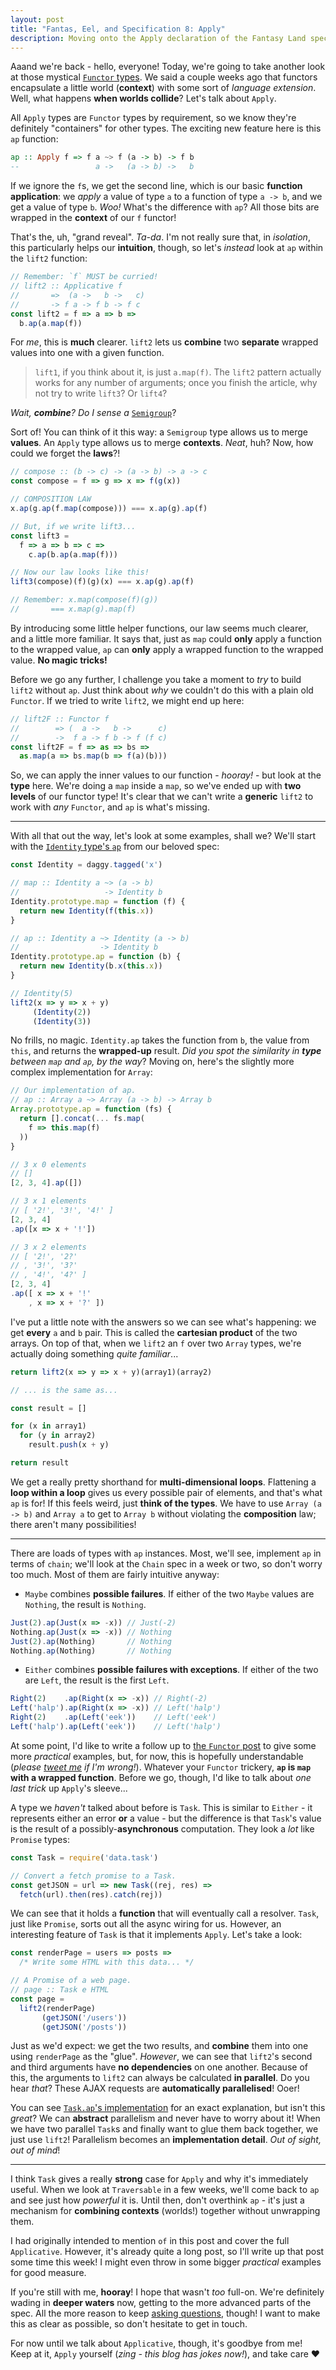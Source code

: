 ```yaml
---
layout: post
title: "Fantas, Eel, and Specification 8: Apply"
description: Moving onto the Apply declaration of the Fantasy Land specification.
---
```


Aaand we're back - hello, everyone! Today, we're going to take another look at those mystical [`Functor` types](/2017/03/27/fantas-eel-and-specification-6/). We said a couple weeks ago that functors encapsulate a little world (**context**) with some sort of _language extension_. Well, what happens **when worlds collide**? Let's talk about `Apply`.

All `Apply` types are `Functor` types by requirement, so we know they're definitely "containers" for other types. The exciting new feature here is this `ap` function:

```haskell
ap :: Apply f => f a ~> f (a -> b) -> f b
--                 a ->   (a -> b) ->   b
```

If we ignore the `f`s, we get the second line, which is our basic **function application**: we _apply_ a value of type `a` to a function of type `a -> b`, and we get a  value of type `b`. _Woo!_ What's the difference with `ap`? All those bits are wrapped in the **context** of our `f` functor!

That's the, uh, "grand reveal". _Ta-da_. I'm not really sure that, in _isolation_, this particularly helps our **intuition**, though, so let's _instead_ look at `ap` within the `lift2` function:

```javascript
// Remember: `f` MUST be curried!
// lift2 :: Applicative f
//       =>  (a ->   b ->   c)
//       -> f a -> f b -> f c
const lift2 = f => a => b =>
  b.ap(a.map(f))
```

For _me_, this is **much** clearer. `lift2` lets us **combine** two **separate** wrapped values into one with a given function.

> `lift1`, if you think about it, is just `a.map(f)`. The `lift2` pattern actually works for any number of arguments; once you finish the article, why not try to write `lift3`? Or `lift4`?

_Wait, **combine**? Do I sense a_ [`Semigroup`](/2017/03/13/fantas-eel-and-specification-4/)?

Sort of! You can think of it this way: a `Semigroup` type allows us to merge **values**. An `Apply` type allows us to merge **contexts**. _Neat_, huh? Now, how could we forget the **laws**?!

```javascript
// compose :: (b -> c) -> (a -> b) -> a -> c
const compose = f => g => x => f(g(x))

// COMPOSITION LAW
x.ap(g.ap(f.map(compose))) === x.ap(g).ap(f)

// But, if we write lift3...
const lift3 =
  f => a => b => c =>
    c.ap(b.ap(a.map(f)))

// Now our law looks like this!
lift3(compose)(f)(g)(x) === x.ap(g).ap(f)

// Remember: x.map(compose(f)(g))
//       === x.map(g).map(f)
```

By introducing some little helper functions, our law seems much clearer, and a little more familiar. It says that, just as `map` could **only** apply a function to the wrapped value, `ap` can **only** apply a wrapped function to the wrapped value. **No magic tricks!**

Before we go any further, I challenge you take a moment to _try_ to build `lift2` without `ap`. Just think about _why_ we couldn't do this with a plain old `Functor`. If we tried to write `lift2`, we might end up here:

```javascript
// lift2F :: Functor f
//        => (  a ->   b ->      c)
//        ->  f a -> f b -> f (f c)
const lift2F = f => as => bs =>
  as.map(a => bs.map(b => f(a)(b)))
```

So, we can apply the inner values to our function - _hooray!_ - but look at the **type** here. We're doing a `map` inside a `map`, so we've ended up with **two levels** of our functor type! It's clear that we can't write a **generic** `lift2` to work with _any_ `Functor`, and `ap` is what's missing.

---

With all that out the way, let's look at some examples, shall we? We'll start with the [`Identity` type's `ap`](https://github.com/fantasyland/fantasy-land/blob/master/internal/id.js#L42-L44) from our beloved spec:

```javascript
const Identity = daggy.tagged('x')

// map :: Identity a ~> (a -> b)
//                   -> Identity b
Identity.prototype.map = function (f) {
  return new Identity(f(this.x))
}

// ap :: Identity a ~> Identity (a -> b)
//                  -> Identity b
Identity.prototype.ap = function (b) {
  return new Identity(b.x(this.x))
}

// Identity(5)
lift2(x => y => x + y)
     (Identity(2))
     (Identity(3))
```

No frills, no magic. `Identity.ap` takes the function from `b`, the value from `this`, and returns the **wrapped-up** result. _Did you spot the similarity in **type** between `map` and `ap`, by the way_? Moving on, here's the slightly more complex implementation for `Array`:

```javascript
// Our implementation of ap.
// ap :: Array a ~> Array (a -> b) -> Array b
Array.prototype.ap = function (fs) {
  return [].concat(... fs.map(
    f => this.map(f)
  ))
}

// 3 x 0 elements
// []
[2, 3, 4].ap([])

// 3 x 1 elements
// [ '2!', '3!', '4!' ]
[2, 3, 4]
.ap([x => x + '!'])

// 3 x 2 elements
// [ '2!', '2?'
// , '3!', '3?'
// , '4!', '4?' ]
[2, 3, 4]
.ap([ x => x + '!'
    , x => x + '?' ])
```

I've put a little note with the answers so we can see what's happening: we get **every** `a` and `b` pair. This is called the **cartesian product** of the two arrays. On top of that, when we `lift2` an `f` over two `Array` types, we're actually doing something _quite familiar_...

```javascript
return lift2(x => y => x + y)(array1)(array2)

// ... is the same as...

const result = []

for (x in array1)
  for (y in array2)
    result.push(x + y)

return result
```

We get a really pretty shorthand for **multi-dimensional loops**. Flattening a **loop within a loop** gives us every possible pair of elements, and that's what `ap` is for! If this feels weird, just **think of the types**. We have to use `Array (a -> b)` and `Array a` to get to `Array b` without violating the **composition** law; there aren't many possibilities!

---

There are loads of types with `ap` instances. Most, we'll see, implement `ap` in terms of `chain`; we'll look at the `Chain` spec in a week or two, so don't worry too much. Most of them are fairly intuitive anyway:

- `Maybe` combines **possible failures**. If either of the two `Maybe` values are `Nothing`, the result is `Nothing`.

```javascript
Just(2).ap(Just(x => -x)) // Just(-2)
Nothing.ap(Just(x => -x)) // Nothing
Just(2).ap(Nothing)       // Nothing
Nothing.ap(Nothing)       // Nothing
```

- `Either` combines **possible failures with exceptions**. If either of the two are `Left`, the result is the first `Left`.

```javascript
Right(2)    .ap(Right(x => -x)) // Right(-2)
Left('halp').ap(Right(x => -x)) // Left('halp')
Right(2)    .ap(Left('eek'))    // Left('eek')
Left('halp').ap(Left('eek'))    // Left('halp')
```


At some point, I'd like to write a follow up to [the `Functor` post](/2016/12/31/yippee-ki-yay-other-functors/) to give some more _practical_ examples, but, for now, this is hopefully understandable (_please [tweet me](http://twitter.com/am_i_tom) if I'm wrong!_). Whatever your `Functor` trickery, **`ap` is `map` with a wrapped function**. Before we go, though, I'd like to talk about _one last trick_ up `Apply`'s sleeve...

A type we _haven't_ talked about before is `Task`. This is similar to `Either` - it represents either an error **or** a value - but the difference is that `Task`'s value is the result of a possibly-**asynchronous** computation. They look a _lot_ like `Promise` types:

```javascript
const Task = require('data.task')

// Convert a fetch promise to a Task.
const getJSON = url => new Task((rej, res) =>
  fetch(url).then(res).catch(rej))
```

We can see that it holds a **function** that will eventually call a resolver. `Task`, just like `Promise`, sorts out all the async wiring for us. However, an interesting feature of `Task` is that it implements `Apply`. Let's take a look:

```javascript
const renderPage = users => posts =>
  /* Write some HTML with this data... */

// A Promise of a web page.
// page :: Task e HTML
const page =
  lift2(renderPage)
       (getJSON('/users'))
       (getJSON('/posts'))
```

Just as we'd expect: we get the two results, and **combine** them into one using `renderPage` as the "glue". _However_, we can see that `lift2`'s second and third arguments have **no dependencies** on one another. Because of this, the arguments to `lift2` can always be calculated **in parallel**. Do you hear _that_? These AJAX requests are **automatically parallelised**! Ooer!

You can see [`Task.ap`'s implementation](https://github.com/folktale/data.task/blob/master/lib/task.js#L131-L183) for an exact explanation, but isn't this _great_? We can **abstract** parallelism and never have to worry about it! When we have two parallel `Task`s and finally want to glue them back together, we just use `lift2`! Parallelism becomes an **implementation detail**. _Out of sight, out of mind_!

---

I think `Task` gives a really **strong** case for `Apply` and why it's immediately useful. When we look at `Traversable` in a few weeks, we'll come back to `ap` and see just how _powerful_ it is. Until then, don't overthink `ap` - it's just a mechanism for **combining contexts** (worlds!) together without unwrapping them.

I had originally intended to mention `of` in this post and cover the full `Applicative`. However, it's already quite a long post, so I'll write up that post some time this week! I might even throw in some bigger _practical_ examples for good measure.

If you're still with me, **hooray**! I hope that wasn't _too_ full-on. We're definitely wading in **deeper waters** now, getting to the more advanced parts of the spec. All the more reason to keep [asking questions](http://twitter.com/am_i_tom), though! I want to make this as clear as possible, so don't hesitate to get in touch.

For now until we talk about `Applicative`, though, it's goodbye from me! Keep at it, `Apply` yourself (_zing - this blog has jokes now!_), and take care &hearts;
